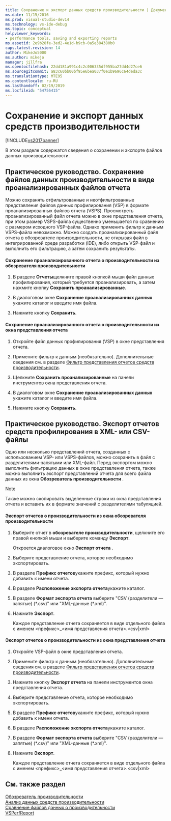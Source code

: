 ```yaml
---
title: Сохранение и экспорт данных средств производительности | Документы Майкрософт
ms.date: 11/15/2016
ms.prod: visual-studio-dev14
ms.technology: vs-ide-debug
ms.topic: conceptual
helpviewer_keywords:
- performance tools, saving and exporting reports
ms.assetid: 2e9b28fe-3ed2-4e1d-b9cb-0a5e384380b0
caps.latest.revision: 14
author: MikeJo5000
ms.author: mikejo
manager: jillfra
ms.openlocfilehash: 22dd181a991c4c2c006335df955ba27dd4d27ce6
ms.sourcegitcommit: a83c60bb00bf95e6bea037f0e1b9696c64deda3c
ms.translationtype: MTE95
ms.contentlocale: ru-RU
ms.lasthandoff: 02/19/2019
ms.locfileid: "54756415"
---
```

# <a name="saving-and-exporting-performance-tools-data"></a>Сохранение и экспорт данных средств производительности
[!INCLUDE[vs2017banner](../includes/vs2017banner.md)]

В этом разделе содержатся сведения о сохранении и экспорте файлов данных производительности.  
  
##  <a name="BKMK_Save_Profiler_Data_Files_As_Analyzed_Report_Files"></a> Практическое руководство. Сохранение файлов данных производительности в виде проанализированных файлов отчета  
 Можно сохранять отфильтрованные и неотфильтрованные представления файлов данных профилирования (VSP) в формате проанализированных файлов отчета (VSPS). Просмотреть проанализированный файл отчета можно в окне представления отчета, при этом размер VSPS-файла существенно уменьшается по сравнению с размером исходного VSP-файла. Однако применить фильтр к данным VSPS-файла невозможно. Можно создать проанализированный файл отчета в обозревателе производительности, не открывая файл в интегрированной среде разработки (IDE), либо открыть VSP-файл и выполнить его фильтрацию, а затем сохранить результаты.  
  
#### <a name="to-save-an-analyzed-performance-report-from-the-performance-explorer"></a>Сохранение проанализированного отчета о производительности из обозревателя производительности  
  
1.  В разделе **Отчеты**щелкните правой кнопкой мыши файл данных профилирования, который требуется проанализировать, а затем нажмите кнопку **Сохранить проанализированные**.  
  
2.  В диалоговом окне **Сохранение проанализированных данных** укажите каталог и введите имя файла.  
  
3.  Нажмите кнопку **Сохранить**.  
  
#### <a name="to-save-an-analyzed-performance-report-from-the-report-view-window"></a>Сохранение проанализированного отчета о производительности из окна представления отчета  
  
1.  Откройте файл данных профилирования (VSP) в окне представления отчета.  
  
2.  Примените фильтр к данным (необязательно). Дополнительные сведения см. в разделе [Фильтр представления отчетов средств производительности](../profiling/performance-report-view-filter.md).  
  
3.  Щелкните **Сохранить проанализированные** на панели инструментов окна представления отчета.  
  
4.  В диалоговом окне **Сохранение проанализированных данных** укажите каталог и введите имя файла.  
  
5.  Нажмите кнопку **Сохранить**.  
  
## <a name="how-to-export-profiling-tools-reports-to-an-xml-or-csv-file"></a>Практическое руководство. Экспорт отчетов средств профилирования в XML- или CSV-файлы  
 Одно или несколько представлений отчета, созданных с использованием VSP- или VSPS-файлов, можно сохранить в файл с разделителями-запятыми или XML-файл. Перед экспортом можно выполнить фильтрацию данных в окне представления отчета, также можно выполнить экспорт представлений отчета для всего файла данных из окна **Обозреватель производительности** .  
  
> [!NOTE]
>  Также можно скопировать выделенные строки из окна представления отчета и вставить их в формате значений с разделителями табуляцией.  
  
#### <a name="to-export-performance-reports-from-the-performance-explorer-window"></a>Экспорт отчетов о производительности из окна обозревателя производительности  
  
1.  Выберите отчет в **обозревателе производительности**, щелкните его правой кнопкой мыши и выберите команду **Экспорт**.  
  
     Откроется диалоговое окно **Экспорт отчета** .  
  
2.  Выберите представление отчета, которое необходимо экспортировать.  
  
3.  В разделе **Префикс отчетов**укажите префикс, который нужно добавить к имени отчета.  
  
4.  В разделе **Расположение экспорта отчета**укажите каталог.  
  
5.  В разделе **Формат экспорта отчета** выберите "CSV (разделители — запятые) (*.csv)" или "XML-данные (\*.xml)".  
  
6.  Нажмите **Экспорт**.  
  
     Каждое представление отчета сохраняется в виде отдельного файла с именем \<префикс>_\<имя представления отчета>.\<csv&#124;xml>  
  
#### <a name="to-export-performance-reports-from-the-report-view-window"></a>Экспорт отчетов о производительности из окна представления отчета  
  
1.  Откройте VSP-файл в окне представления отчета.  
  
2.  Примените фильтр к данным (необязательно). Дополнительные сведения см. в разделе [Фильтр представления отчетов средств производительности](../profiling/performance-report-view-filter.md).  
  
3.  Нажмите кнопку **Экспорт отчета** на панели инструментов окна представления отчета.  
  
4.  Выберите представление отчета, которое необходимо экспортировать.  
  
5.  В разделе **Префикс отчетов**укажите префикс, который нужно добавить к имени отчета.  
  
6.  В разделе **Расположение экспорта отчета**укажите каталог.  
  
7.  В разделе **Формат экспорта отчета** выберите "CSV (разделители — запятые) (*.csv)" или "XML-данные (\*.xml)".  
  
8.  Нажмите **Экспорт**.  
  
     Каждое представление отчета сохраняется в виде отдельного файла с именем \<префикс>_\<имя представления отчета>.\<csv&#124;xml>  
  
## <a name="see-also"></a>См. также раздел  
 [Обозреватель производительности](../profiling/performance-explorer.md)   
 [Анализ данных средств производительности](../profiling/analyzing-performance-tools-data.md)   
 [Сравнение файлов данных о производительности](../profiling/comparing-performance-data-files.md)   
 [VSPerfReport](../profiling/vsperfreport.md)

